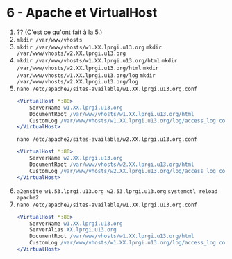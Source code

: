# 6 - Apache et VirtualHost

1. ?? (C'est ce qu'ont fait à la 5.)
2. `mkdir /var/www/vhosts`
3. `mkdir /var/www/vhosts/w1.XX.lprgi.u13.org`
   `mkdir /var/www/vhosts/w2.XX.lprgi.u13.org`
4. `mkdir /var/www/vhosts/w1.XX.lprgi.u13.org/html`
   `mkdir /var/www/vhosts/w2.XX.lprgi.u13.org/html`
   `mkdir /var/www/vhosts/w1.XX.lprgi.u13.org/log`
   `mkdir /var/www/vhosts/w2.XX.lprgi.u13.org/log`
5. `nano /etc/apache2/sites-available/w1.XX.lprgi.u13.org.conf`
   ```apache
   <VirtualHost *:80>
       ServerName w1.XX.lprgi.u13.org
       DocumentRoot /var/www/vhosts/w1.XX.lprgi.u13.org/html
       CustomLog /var/www/vhosts/w1.XX.lprgi.u13.org/log/access_log combined
   </VirtualHost>
   ```
   `nano /etc/apache2/sites-available/w2.XX.lprgi.u13.org.conf`
   ```apache
   <VirtualHost *:80>
       ServerName w2.XX.lprgi.u13.org
       DocumentRoot /var/www/vhosts/w2.XX.lprgi.u13.org/html
       CustomLog /var/www/vhosts/w2.XX.lprgi.u13.org/log/access_log combined
   </VirtualHost>
   ```
6. `a2ensite w1.53.lprgi.u13.org w2.53.lprgi.u13.org`
   `systemctl reload apache2`
7. `nano /etc/apache2/sites-available/w1.XX.lprgi.u13.org.conf`
   ```apache
   <VirtualHost *:80>
       ServerName w1.XX.lprgi.u13.org
       ServerAlias XX.lprgi.u13.org
       DocumentRoot /var/www/vhosts/w1.XX.lprgi.u13.org/html
       CustomLog /var/www/vhosts/w1.XX.lprgi.u13.org/log/access_log combined
   </VirtualHost>
   ```
